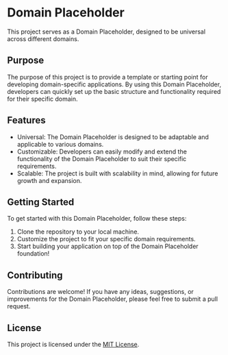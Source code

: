 # Domain Placeholder

This project serves as a Domain Placeholder, designed to be universal across different domains.

## Purpose

The purpose of this project is to provide a template or starting point for developing domain-specific applications. By using this Domain Placeholder, developers can quickly set up the basic structure and functionality required for their specific domain.

## Features

- Universal: The Domain Placeholder is designed to be adaptable and applicable to various domains.
- Customizable: Developers can easily modify and extend the functionality of the Domain Placeholder to suit their specific requirements.
- Scalable: The project is built with scalability in mind, allowing for future growth and expansion.

## Getting Started

To get started with this Domain Placeholder, follow these steps:

1. Clone the repository to your local machine.
2. Customize the project to fit your specific domain requirements.
3. Start building your application on top of the Domain Placeholder foundation!

## Contributing

Contributions are welcome! If you have any ideas, suggestions, or improvements for the Domain Placeholder, please feel free to submit a pull request.

## License

This project is licensed under the [MIT License](LICENSE).

